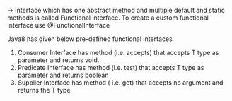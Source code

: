 -> Interface which has one abstract method and multiple default and static methods is called Functional interface.
To create a custom functional interface use  @FunctionalInterface

Java8 has given below pre-defined functional interfaces
1. Consumer Interface
has method (i.e. accepts) that accepts T type as parameter and returns void.
2. Predicate Interface
has method (i.e. test) that accepts T type as parameter and returns boolean
4. Supplier Interface
has method ( i.e. get) that accepts no argument and returns the T type
